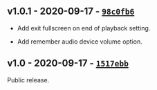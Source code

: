 ## v1.0.1 - 2020-09-17 - [`98c0fb6`](https://github.com/oe-d/control/tree/98c0fb6bfce3619155063768237529b6ec0396a3)

- Add exit fullscreen on end of playback setting.

- Add remember audio device volume option.

## v1.0 - 2020-09-17 - [`1517ebb`](https://github.com/oe-d/control/tree/1517ebbc88354a7d8a8d4e2e66cbc28de1e82085)

Public release.
